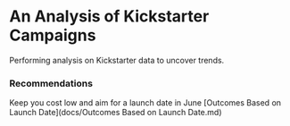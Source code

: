 # An Analysis of Kickstarter Campaigns
Performing analysis on Kickstarter data to uncover trends.

### Recommendations 

Keep you cost low and aim for a launch date in June
[Outcomes Based on Launch Date](docs/Outcomes Based on Launch Date.md)

